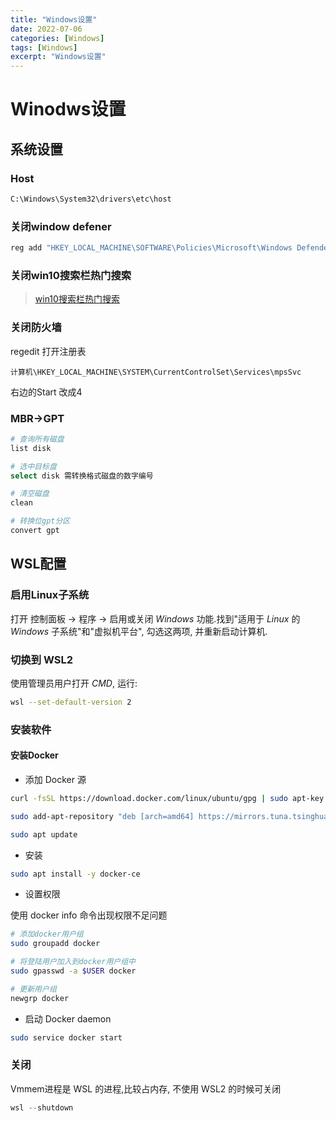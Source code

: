 ```yaml
---
title: "Windows设置"
date: 2022-07-06
categories: [Windows]
tags: [Windows]
excerpt: "Windows设置"
---
```


# Winodws设置

## 系统设置

### Host

```sh
C:\Windows\System32\drivers\etc\host
```

### 关闭window defener

```sh
reg add "HKEY_LOCAL_MACHINE\SOFTWARE\Policies\Microsoft\Windows Defender" /v "DisableAntiSpyware" /d 1 /t REG_DWORD /f
```

### 关闭win10搜索栏热门搜索

> [win10搜索栏热门搜索](https://blog.csdn.net/onecdll/article/details/137139604)

### 关闭防火墙

regedit 打开注册表

```
计算机\HKEY_LOCAL_MACHINE\SYSTEM\CurrentControlSet\Services\mpsSvc
```

右边的Start 改成4

### MBR->GPT

```sh
# 查询所有磁盘
list disk

# 选中目标盘
select disk 需转换格式磁盘的数字编号

# 清空磁盘
clean

# 转换位gpt分区
convert gpt
```

## WSL配置

### 启用Linux子系统

打开 控制面板 -> 程序 -> 启用或关闭 $Windows$ 功能.找到"适用于 $Linux$ 的 $Windows$ 子系统"和"虚拟机平台", 勾选这两项, 并重新启动计算机.

### 切换到 WSL2

使用管理员用户打开 $CMD$, 运行:

```sh
wsl --set-default-version 2
```

### 安装软件

#### 安装Docker

- 添加 Docker 源

```sh
curl -fsSL https://download.docker.com/linux/ubuntu/gpg | sudo apt-key add -

sudo add-apt-repository "deb [arch=amd64] https://mirrors.tuna.tsinghua.edu.cn/docker-ce/linux/ubuntu $(lsb_release -cs) stable"

sudo apt update
```

- 安装

```sh
sudo apt install -y docker-ce
```

- 设置权限

使用 docker info 命令出现权限不足问题

```sh
# 添加docker用户组
sudo groupadd docker

# 将登陆用户加入到docker用户组中
sudo gpasswd -a $USER docker

# 更新用户组
newgrp docker
```

- 启动 Docker daemon

```sh
sudo service docker start
```

### 关闭

Vmmem进程是 WSL 的进程,比较占内存, 不使用 WSL2 的时候可关闭

```s
wsl --shutdown
```
